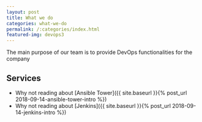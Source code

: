 ```yaml
---
layout: post
title: What we do 
categories: what-we-do
permalink: /:categories/index.html
featured-img: devops3
---
```



The main purpose of our team is to provide DevOps functionalities for the company

## Services
* Why not reading about [Ansible Tower]({{ site.baseurl }}{% post_url 2018-09-14-ansible-tower-intro %})
* Why not reading about [Jenkins]({{ site.baseurl }}{% post_url 2018-09-14-jenkins-intro %})
